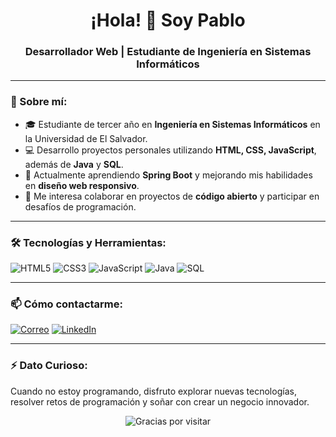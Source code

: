 <h1 align="center">¡Hola! 👋 Soy Pablo</h1>
<h3 align="center">Desarrollador Web | Estudiante de Ingeniería en Sistemas Informáticos</h3>

---

### 🚀 Sobre mí:
- 🎓 Estudiante de tercer año en **Ingeniería en Sistemas Informáticos** en la Universidad de El Salvador.
- 💻 Desarrollo proyectos personales utilizando **HTML, CSS, JavaScript**, además de **Java** y **SQL**.
- 🌱 Actualmente aprendiendo **Spring Boot** y mejorando mis habilidades en **diseño web responsivo**.
- 👯 Me interesa colaborar en proyectos de **código abierto** y participar en desafíos de programación.

---

### 🛠️ Tecnologías y Herramientas:
<p>
  <img src="https://img.shields.io/badge/HTML5-%23E34F26.svg?style=flat-square&logo=html5&logoColor=white" alt="HTML5">
  <img src="https://img.shields.io/badge/CSS3-%231572B6.svg?style=flat-square&logo=css3&logoColor=white" alt="CSS3">
  <img src="https://img.shields.io/badge/JavaScript-%23F7DF1E.svg?style=flat-square&logo=javascript&logoColor=black" alt="JavaScript">
  <img src="https://img.shields.io/badge/Java-%23007396.svg?style=flat-square&logo=java&logoColor=white" alt="Java">
  <img src="https://img.shields.io/badge/SQL-%2300758F.svg?style=flat-square&logo=postgresql&logoColor=white" alt="SQL">
</p>

---
### 📫 Cómo contactarme:
<p>
  <a href="mailto:pabloanthonyramoszepeda@gmail.com"><img src="https://img.shields.io/badge/Email-D14836?style=flat-square&logo=gmail&logoColor=white" alt="Correo"></a>
  <a href="https://www.linkedin.com/in/pablo-anthony-ramos-zepeda-043138312"><img src="https://img.shields.io/badge/LinkedIn-%230077B5.svg?style=flat-square&logo=linkedin&logoColor=white" alt="LinkedIn"></a>
</p>

---

### ⚡ Dato Curioso:
Cuando no estoy programando, disfruto explorar nuevas tecnologías, resolver retos de programación y soñar con crear un negocio innovador.

<p align="center">
  <img src="https://via.placeholder.com/600x200?text=%C2%A1Gracias+por+visitar+mi+perfil!" alt="Gracias por visitar" />
</p>
